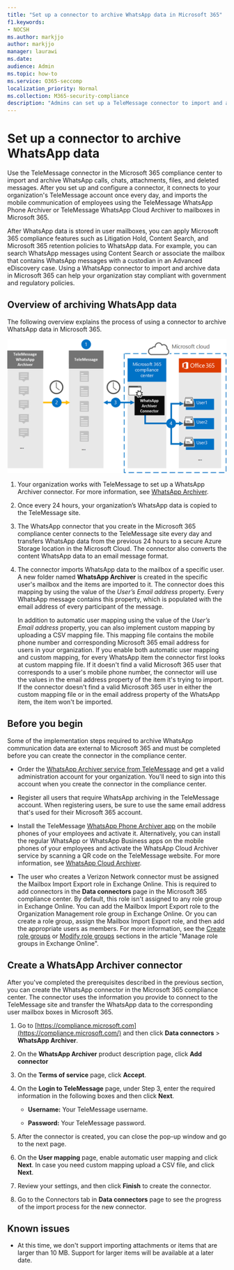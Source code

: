 ```yaml
---
title: "Set up a connector to archive WhatsApp data in Microsoft 365"
f1.keywords:
- NOCSH
ms.author: markjjo
author: markjjo
manager: laurawi
ms.date: 
audience: Admin
ms.topic: how-to
ms.service: O365-seccomp
localization_priority: Normal
ms.collection: M365-security-compliance
description: "Admins can set up a TeleMessage connector to import and archive WhatsApp data in Microsoft 365. This lets you archive data from third-party data sources in Microsoft 365 so you can use compliance features such as legal hold, content search, and retention policies to manage your organization's third-party data."
---
```


# Set up a connector to archive WhatsApp data

Use the TeleMessage connector in the Microsoft 365 compliance center to import and archive WhatsApp calls, chats, attachments, files, and deleted messages. After you set up and configure a connector, it connects to your organization's TeleMessage account once every day, and imports the mobile communication of employees using the TeleMessage WhatsApp Phone Archiver or TeleMessage WhatsApp Cloud Archiver to mailboxes in Microsoft 365.

After WhatsApp data is stored in user mailboxes, you can apply Microsoft 365 compliance features such as Litigation Hold, Content Search, and Microsoft 365 retention policies to WhatsApp data. For example, you can search WhatsApp messages using Content Search or associate the mailbox that contains WhatsApp messages with a custodian in an Advanced eDiscovery case. Using a WhatsApp connector to import and archive data in Microsoft 365 can help your organization stay compliant with government and regulatory policies.

## Overview of archiving WhatsApp data

The following overview explains the process of using a connector to archive WhatsApp data in Microsoft 365.

![WhatsApp archiving workflow](../media/WhatsAppConnectorWorkflow.png)

1. Your organization works with TeleMessage to set up a WhatsApp Archiver connector. For more information, see [WhatsApp Archiver](https://www.telemessage.com/office365-activation-for-whatsapp-archiver).

2. Once every 24 hours, your organization’s WhatsApp data is copied to the TeleMessage site.

3. The WhatsApp connector that you create in the Microsoft 365 compliance center connects to the TeleMessage site every day and transfers WhatsApp data from the previous 24 hours to a secure Azure Storage location in the Microsoft Cloud. The connector also converts the content WhatsApp data to an email message format.

4. The connector imports WhatsApp data to the mailbox of a specific user. A new folder named **WhatsApp Archiver** is created in the specific user's mailbox and the items are imported to it. The connector does this mapping by using the value of the *User’s Email address* property. Every WhatsApp message contains this property, which is populated with the email address of every participant of the message.

   In addition to automatic user mapping using the value of the *User’s Email address* property, you can also implement custom mapping by uploading a CSV mapping file. This mapping file contains the mobile phone number and corresponding Microsoft 365 email address for users in your organization. If you enable both automatic user mapping and custom mapping, for every WhatsApp item the connector first looks at custom mapping file. If it doesn't find a valid Microsoft 365 user that corresponds to a user's mobile phone number, the connector will use the values in the email address property of the item it's trying to import. If the connector doesn't find a valid Microsoft 365 user in either the custom mapping file or in the email address property of the WhatsApp item, the item won't be imported.

## Before you begin

Some of the implementation steps required to archive WhatsApp communication data are external to Microsoft 365 and must be completed before you can create the connector in the compliance center.

- Order the [WhatsApp Archiver service from TeleMessage](https://www.telemessage.com/mobile-archiver/order-mobile-archiver-for-o365) and get a valid administration account for your organization. You'll need to sign into this account when you create the connector in the compliance center.

- Register all users that require WhatsApp archiving in the TeleMessage account. When registering users, be sure to use the same email address that's used for their Microsoft 365 account.

- Install the TeleMessage [WhatsApp Phone Archiver app](https://www.telemessage.com/mobile-archiver/whatsapp-phone-archiver-2/) on the mobile phones of your employees and activate it. Alternatively, you can install the regular WhatsApp or WhatsApp Business apps on the mobile phones of your employees and activate the WhatsApp Cloud Archiver service by scanning a QR code on the TeleMessage website. For more information, see [WhatsApp Cloud Archiver](https://www.telemessage.com/mobile-archiver/whatsapp-archiver/whatsapp-cloud-archiver/).

- The user who creates a Verizon Network connector must be assigned the Mailbox Import Export role in Exchange Online. This is required to add connectors in the **Data connectors** page in the Microsoft 365 compliance center. By default, this role isn't assigned to any role group in Exchange Online. You can add the Mailbox Import Export role to the Organization Management role group in Exchange Online. Or you can create a role group, assign the Mailbox Import Export role, and then add the appropriate users as members. For more information, see the [Create role groups](/Exchange/permissions-exo/role-groups#create-role-groups) or [Modify role groups](/Exchange/permissions-exo/role-groups#modify-role-groups) sections in the article "Manage role groups in Exchange Online".

## Create a WhatsApp Archiver connector

After you've completed the prerequisites described in the previous section, you can create the WhatsApp connector in the Microsoft 365 compliance center. The connector uses the information you provide to connect to the TeleMessage site and transfer the WhatsApp data to the corresponding user mailbox boxes in Microsoft 365.

1. Go to [https://compliance.microsoft.com](https://compliance.microsoft.com/) and then click **Data connectors** > **WhatsApp Archiver**.

2. On the **WhatsApp Archiver** product description page, click **Add connector**

3. On the **Terms of service** page, click **Accept**.

4. On the **Login to TeleMessage** page, under Step 3, enter the required information in the following boxes and then click **Next**.

   - **Username:** Your TeleMessage username.

   - **Password:** Your TeleMessage password.

5. After the connector is created, you can close the pop-up window and go to the next page.

6. On the **User mapping** page, enable automatic user mapping and click **Next**. In case you need custom mapping upload a CSV file, and click **Next**.

7. Review your settings, and then click **Finish** to create the connector.

8. Go to the Connectors tab in **Data connectors** page to see the progress of the import process for the new connector.

## Known issues

- At this time, we don't support importing attachments or items that are larger than 10 MB. Support for larger items will be available at a later date.